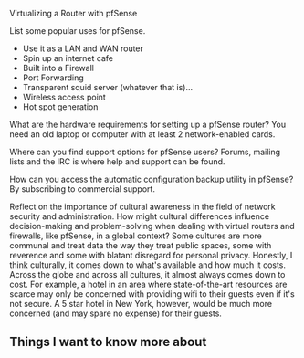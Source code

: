 Virtualizing a Router with pfSense

List some popular uses for pfSense.
- Use it as a LAN and WAN router
- Spin up an internet cafe
- Built into a Firewall
- Port Forwarding
- Transparent squid server (whatever that is)...
- Wireless access point
- Hot spot generation


What are the hardware requirements for setting up a pfSense router?
You need an old laptop or computer with at least 2 network-enabled cards.

Where can you find support options for pfSense users?
Forums, mailing lists and the IRC is where help and support can be found.

How can you access the automatic configuration backup utility in pfSense?
By subscribing to commercial support. 

Reflect on the importance of cultural awareness in the field of network security and administration. How might cultural differences influence decision-making and problem-solving when dealing with virtual routers and firewalls, like pfSense, in a global context?
Some cultures are more communal and treat data the way they treat public spaces, some with reverence and some with blatant disregard for personal privacy.  Honestly, I think culturally, it comes down to what's available and how much it costs.  Across the globe and across all cultures, it almost always comes down to cost.  For example, a hotel in an area where state-of-the-art resources are scarce may only be concerned with providing wifi to their guests even if it's not secure.  A 5 star hotel in New York, however, would be much more concerned (and may spare no expense) for their guests.


## Things I want to know more about

